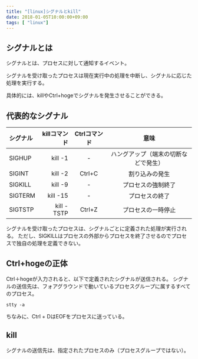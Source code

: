 ```yaml
---
title: "[linux]シグナルとkill"
date: 2018-01-05T10:00:00+09:00
tags: [ "linux"]
---
```


## シグナルとは

シグナルとは、プロセスに対して通知するイベント。

シグナルを受け取ったプロセスは現在実行中の処理を中断し、シグナルに応じた処理を実行する。

具体的には、killやCtrl+hogeでシグナルを発生させることができる。

## 代表的なシグナル

| シグナル | killコマンド | Ctrlコマンド |意味|
|:-----------|------------:|:------------:|:------------:|
SIGHUP|kill -1|-|ハングアップ（端末の切断などで発生）|
SIGINT|kill -2|Ctrl+C|割り込みの発生|
SIGKILL|kill -9|-|プロセスの強制終了|
SIGTERM|kill -15|-|プロセスの終了|
SIGTSTP|kill -TSTP|Ctrl+Z|プロセスの一時停止|

シグナルを受け取ったプロセスは、シグナルごとに定義された処理が実行される。
ただし、SIGKILLはプロセスの外部からプロセスを終了させるのでプロセスで独自の処理を定義できない。


## Ctrl+hogeの正体

Ctrl＋hogeが入力されると、以下で定義されたシグナルが送信される。
シグナルの送信先は、フォアグラウンドで動いているプロセスグループに属するすべてのプロセス。
```
stty -a
```

ちなみに、Ctrl + DはEOFをプロセスに送っている。

## kill
シグナルの送信先は、指定されたプロセスのみ（プロセスグループではない）。
